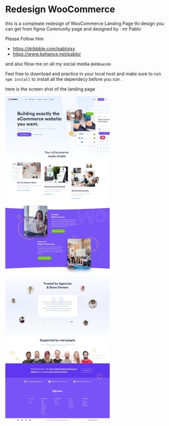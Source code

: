 # Redesign WooCommerce

this is a compleate redesign of WooCommerce Landing Page thi design you can get from figma Community page
and designed by : mr Pablo

Please Follow Him

- https://dribbble.com/pabloixx
- https://www.behance.net/pablor

and also fllow me on all my social media
`@mhBaando`

Feel free to download and practice in your local host and make sure to run `npm install` to install all the dependecy before you run .

here is the screen shot of the landing page

![](src/assets/Redesign.jpg)

